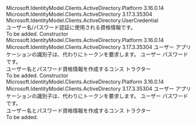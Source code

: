 <Type Name="UserPasswordCredential" FullName="Microsoft.IdentityModel.Clients.ActiveDirectory.UserPasswordCredential">
  <TypeSignature Language="C#" Value="public sealed class UserPasswordCredential : Microsoft.IdentityModel.Clients.ActiveDirectory.UserCredential" />
  <TypeSignature Language="ILAsm" Value=".class public auto ansi sealed beforefieldinit UserPasswordCredential extends Microsoft.IdentityModel.Clients.ActiveDirectory.UserCredential" />
  <TypeSignature Language="DocId" Value="T:Microsoft.IdentityModel.Clients.ActiveDirectory.UserPasswordCredential" />
  <TypeSignature Language="VB.NET" Value="Public NotInheritable Class UserPasswordCredential&#xA;Inherits UserCredential" />
  <TypeSignature Language="F#" Value="type UserPasswordCredential = class&#xA;    inherit UserCredential" />
  <AssemblyInfo>
    <AssemblyName>Microsoft.IdentityModel.Clients.ActiveDirectory.Platform</AssemblyName>
    <AssemblyVersion>3.16.0.14</AssemblyVersion>
  </AssemblyInfo>
  <AssemblyInfo>
    <AssemblyName>Microsoft.IdentityModel.Clients.ActiveDirectory</AssemblyName>
    <AssemblyVersion>3.17.3.35304</AssemblyVersion>
  </AssemblyInfo>
  <Base>
    <BaseTypeName>Microsoft.IdentityModel.Clients.ActiveDirectory.UserCredential</BaseTypeName>
  </Base>
  <Interfaces />
  <Docs>
    <summary>
            ユーザー名/パスワード認証に使用される資格情報です。
            </summary>
    <remarks>To be added.</remarks>
  </Docs>
  <Members>
    <Member MemberName=".ctor">
      <MemberSignature Language="C#" Value="public UserPasswordCredential (string userName, System.Security.SecureString securePassword);" />
      <MemberSignature Language="ILAsm" Value=".method public hidebysig specialname rtspecialname instance void .ctor(string userName, class System.Security.SecureString securePassword) cil managed" />
      <MemberSignature Language="DocId" Value="M:Microsoft.IdentityModel.Clients.ActiveDirectory.UserPasswordCredential.#ctor(System.String,System.Security.SecureString)" />
      <MemberSignature Language="VB.NET" Value="Public Sub New (userName As String, securePassword As SecureString)" />
      <MemberSignature Language="F#" Value="new Microsoft.IdentityModel.Clients.ActiveDirectory.UserPasswordCredential : string * System.Security.SecureString -&gt; Microsoft.IdentityModel.Clients.ActiveDirectory.UserPasswordCredential" Usage="new Microsoft.IdentityModel.Clients.ActiveDirectory.UserPasswordCredential (userName, securePassword)" />
      <MemberType>Constructor</MemberType>
      <AssemblyInfo>
        <AssemblyName>Microsoft.IdentityModel.Clients.ActiveDirectory.Platform</AssemblyName>
        <AssemblyVersion>3.16.0.14</AssemblyVersion>
      </AssemblyInfo>
      <AssemblyInfo>
        <AssemblyName>Microsoft.IdentityModel.Clients.ActiveDirectory</AssemblyName>
        <AssemblyVersion>3.17.3.35304</AssemblyVersion>
      </AssemblyInfo>
      <Parameters>
        <Parameter Name="userName" Type="System.String" />
        <Parameter Name="securePassword" Type="System.Security.SecureString" />
      </Parameters>
      <Docs>
        <param name="userName">ユーザー アプリケーションの識別子は、代わりにトークンを要求します。</param>
        <param name="securePassword">ユーザー パスワードです。</param>
        <summary>
            ユーザー名とパスワード資格情報を作成するコンス トラクター
            </summary>
        <remarks>To be added.</remarks>
      </Docs>
    </Member>
    <Member MemberName=".ctor">
      <MemberSignature Language="C#" Value="public UserPasswordCredential (string userName, string password);" />
      <MemberSignature Language="ILAsm" Value=".method public hidebysig specialname rtspecialname instance void .ctor(string userName, string password) cil managed" />
      <MemberSignature Language="DocId" Value="M:Microsoft.IdentityModel.Clients.ActiveDirectory.UserPasswordCredential.#ctor(System.String,System.String)" />
      <MemberSignature Language="VB.NET" Value="Public Sub New (userName As String, password As String)" />
      <MemberSignature Language="F#" Value="new Microsoft.IdentityModel.Clients.ActiveDirectory.UserPasswordCredential : string * string -&gt; Microsoft.IdentityModel.Clients.ActiveDirectory.UserPasswordCredential" Usage="new Microsoft.IdentityModel.Clients.ActiveDirectory.UserPasswordCredential (userName, password)" />
      <MemberType>Constructor</MemberType>
      <AssemblyInfo>
        <AssemblyName>Microsoft.IdentityModel.Clients.ActiveDirectory.Platform</AssemblyName>
        <AssemblyVersion>3.16.0.14</AssemblyVersion>
      </AssemblyInfo>
      <AssemblyInfo>
        <AssemblyName>Microsoft.IdentityModel.Clients.ActiveDirectory</AssemblyName>
        <AssemblyVersion>3.17.3.35304</AssemblyVersion>
      </AssemblyInfo>
      <Parameters>
        <Parameter Name="userName" Type="System.String" />
        <Parameter Name="password" Type="System.String" />
      </Parameters>
      <Docs>
        <param name="userName">ユーザー アプリケーションの識別子は、代わりにトークンを要求します。</param>
        <param name="password">ユーザー パスワードです。</param>
        <summary>
            ユーザー名とパスワード資格情報を作成するコンス トラクター
            </summary>
        <remarks>To be added.</remarks>
      </Docs>
    </Member>
  </Members>
</Type>